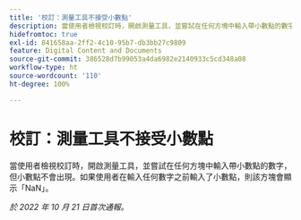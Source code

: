 ```yaml
---
title: '校訂：測量工具不接受小數點'
description: 當使用者檢視校訂時，開啟測量工具，並嘗試在任何方塊中輸入帶小數點的數字，但小數點不會出現。如果使用者在輸入任何數字之前輸入了小數點，則該方塊會顯示 NaN。
hidefromtoc: true
exl-id: 841658aa-2ff2-4c10-95b7-db3bb27c9809
feature: Digital Content and Documents
source-git-commit: 386528d7b99053a4da6982e2140933c5cd348a08
workflow-type: ht
source-wordcount: '110'
ht-degree: 100%

---
```


# 校訂：測量工具不接受小數點

<!--Requested article.This article is on the WF and WFP TOC. -->

當使用者檢視校訂時，開啟測量工具，並嘗試在任何方塊中輸入帶小數點的數字，但小數點不會出現。如果使用者在輸入任何數字之前輸入了小數點，則該方塊會顯示「NaN」。

_於 2022 年 10 月 21 日首次通報。_
